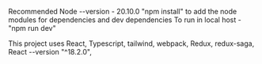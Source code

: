 Recommended Node --version -  20.10.0
"npm install" to add the node modules for dependencies and dev dependencies
To run in local host - "npm run dev"

This project uses React, Typescript, tailwind, webpack, Redux, redux-saga, 
React --version "^18.2.0",

